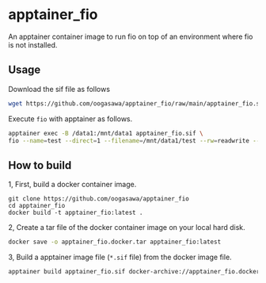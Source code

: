 # apptainer_fio

An apptainer container image to run fio on top of an environment where fio is not installed.

## Usage

Download the sif file as follows

``` sh
wget https://github.com/oogasawa/apptainer_fio/raw/main/apptainer_fio.sif
```

Execute `fio` with apptainer as follows.

``` sh
apptainer exec -B /data1:/mnt/data1 apptainer_fio.sif \
fio --name=test --direct=1 --filename=/mnt/data1/test --rw=readwrite --bs=1m --size=100G
```


## How to build

1, First, build a docker container image.

```
git clone https://github.com/oogasawa/apptainer_fio
cd apptainer_fio
docker build -t apptainer_fio:latest .
```

2, Create a tar file of the docker container image on your local hard disk.

``` sh
docker save -o apptainer_fio.docker.tar apptainer_fio:latest
```

3, Build a apptainer image file (`*.sif` file) from the docker image file.

``` sh
apptainer build apptainer_fio.sif docker-archive://apptainer_fio.docker.tar
```

